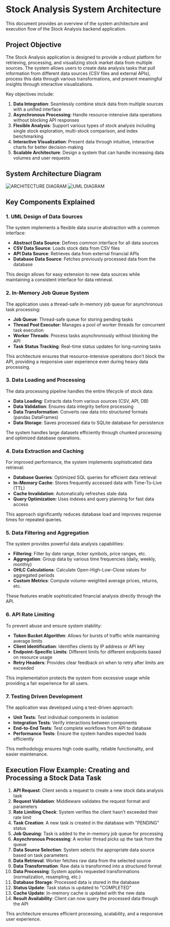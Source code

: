 # Stock Analysis System Architecture

This document provides an overview of the system architecture and execution flow of the Stock Analysis backend application.

## Project Objective

The Stock Analysis application is designed to provide a robust platform for retrieving, processing, and visualizing stock market data from multiple sources. The system allows users to create data analysis tasks that pull information from different data sources (CSV files and external APIs), process this data through various transformations, and present meaningful insights through interactive visualizations.

Key objectives include:

1. **Data Integration**: Seamlessly combine stock data from multiple sources with a unified interface
2. **Asynchronous Processing**: Handle resource-intensive data operations without blocking API responses
3. **Flexible Analysis**: Support various types of stock analysis including single stock exploration, multi-stock comparison, and index benchmarking
4. **Interactive Visualization**: Present data through intuitive, interactive charts for better decision-making
5. **Scalable Architecture**: Design a system that can handle increasing data volumes and user requests

## System Architecture Diagram

![ARCHITECTURE DIAGRAM](ARCHITECTURE.png)
![UML DIAGRAM](UML_DIAGRAM.png)

## Key Components Explained

### 1. UML Design of Data Sources

The system implements a flexible data source abstraction with a common interface:

- **Abstract Data Source**: Defines common interface for all data sources
- **CSV Data Source**: Loads stock data from CSV files
- **API Data Source**: Retrieves data from external financial APIs
- **Database Data Source**: Fetches previously processed data from the database

This design allows for easy extension to new data sources while maintaining a consistent interface for data retrieval.

### 2. In-Memory Job Queue System

The application uses a thread-safe in-memory job queue for asynchronous task processing:

- **Job Queue**: Thread-safe queue for storing pending tasks
- **Thread Pool Executor**: Manages a pool of worker threads for concurrent task execution
- **Worker Threads**: Process tasks asynchronously without blocking the API
- **Task Status Tracking**: Real-time status updates for long-running tasks

This architecture ensures that resource-intensive operations don't block the API, providing a responsive user experience even during heavy data processing.

### 3. Data Loading and Processing

The data processing pipeline handles the entire lifecycle of stock data:

- **Data Loading**: Extracts data from various sources (CSV, API, DB)
- **Data Validation**: Ensures data integrity before processing
- **Data Transformation**: Converts raw data into structured formats (pandas DataFrames)
- **Data Storage**: Saves processed data to SQLite database for persistence

The system handles large datasets efficiently through chunked processing and optimized database operations.

### 4. Data Extraction and Caching

For improved performance, the system implements sophisticated data retrieval:

- **Database Queries**: Optimized SQL queries for efficient data retrieval
- **In-Memory Cache**: Stores frequently accessed data with Time-To-Live (TTL)
- **Cache Invalidation**: Automatically refreshes stale data
- **Query Optimization**: Uses indexes and query planning for fast data access

This approach significantly reduces database load and improves response times for repeated queries.

### 5. Data Filtering and Aggregation

The system provides powerful data analysis capabilities:

- **Filtering**: Filter by date range, ticker symbols, price ranges, etc.
- **Aggregation**: Group data by various time frequencies (daily, weekly, monthly)
- **OHLC Calculations**: Calculate Open-High-Low-Close values for aggregated periods
- **Custom Metrics**: Compute volume-weighted average prices, returns, etc.

These features enable sophisticated financial analysis directly through the API.

### 6. API Rate Limiting

To prevent abuse and ensure system stability:

- **Token Bucket Algorithm**: Allows for bursts of traffic while maintaining average limits
- **Client Identification**: Identifies clients by IP address or API key
- **Endpoint-Specific Limits**: Different limits for different endpoints based on resource usage
- **Retry Headers**: Provides clear feedback on when to retry after limits are exceeded

This implementation protects the system from excessive usage while providing a fair experience for all users.

### 7. Testing Driven Development

The application was developed using a test-driven approach:

- **Unit Tests**: Test individual components in isolation
- **Integration Tests**: Verify interactions between components
- **End-to-End Tests**: Test complete workflows from API to database
- **Performance Tests**: Ensure the system handles expected loads efficiently

This methodology ensures high code quality, reliable functionality, and easier maintenance.

## Execution Flow Example: Creating and Processing a Stock Data Task

1. **API Request**: Client sends a request to create a new stock data analysis task
2. **Request Validation**: Middleware validates the request format and parameters
3. **Rate Limiting Check**: System verifies the client hasn't exceeded their rate limit
4. **Task Creation**: A new task is created in the database with "PENDING" status
5. **Job Queuing**: Task is added to the in-memory job queue for processing
6. **Asynchronous Processing**: A worker thread picks up the task from the queue
7. **Data Source Selection**: System selects the appropriate data source based on task parameters
8. **Data Retrieval**: Worker fetches raw data from the selected source
9. **Data Transformation**: Raw data is transformed into a structured format
10. **Data Processing**: System applies requested transformations (normalization, resampling, etc.)
11. **Database Storage**: Processed data is stored in the database
12. **Status Update**: Task status is updated to "COMPLETED"
13. **Cache Update**: In-memory cache is updated with the new data
14. **Result Availability**: Client can now query the processed data through the API

This architecture ensures efficient processing, scalability, and a responsive user experience.
